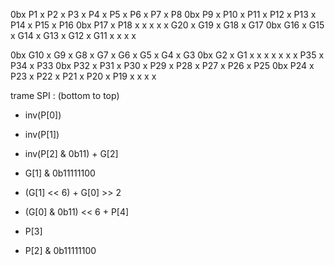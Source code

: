 0bx  P1
  x  P2
  x  P3
  x  P4
  x  P5
  x  P6
  x  P7
  x  P8
0bx  P9
  x  P10
  x  P11
  x  P12
  x  P13
  x  P14
  x  P15
  x  P16
0bx  P17
  x  P18
  x  x
  x  x
  x  G20
  x  G19
  x  G18
  x  G17
0bx  G16
  x  G15
  x  G14
  x  G13
  x  G12
  x  G11
  x  x
  x  x

0bx  G10
  x  G9
  x  G8
  x  G7
  x  G6
  x  G5
  x  G4
  x  G3
0bx  G2
  x  G1
  x  x
  x  x
  x  x
  x  P35
  x  P34
  x  P33
0bx  P32
  x  P31
  x  P30
  x  P29
  x  P28
  x  P27
  x  P26
  x  P25
0bx  P24
  x  P23
  x  P22
  x  P21
  x  P20
  x  P19
  x  x
  x  x


trame SPI : (bottom to top)
* inv(P[0])
* inv(P[1])
* inv(P[2] & 0b11) + G[2]
* G[1] & 0b11111100

* (G[1] << 6) + G[0] >> 2
* (G[0] & 0b11) << 6 + P[4]
* P[3]
* P[2] & 0b11111100

